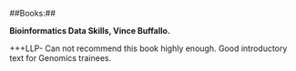 ##Books:##

**Bioinformatics Data Skills, Vince Buffallo.**
  
  +++LLP- Can not recommend this book highly enough. Good introductory text for Genomics trainees.
